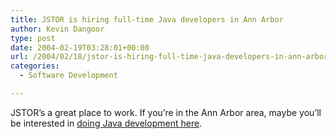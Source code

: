 ```yaml
---
title: JSTOR is hiring full-time Java developers in Ann Arbor
author: Kevin Dangoor
type: post
date: 2004-02-19T03:28:01+00:00
url: /2004/02/18/jstor-is-hiring-full-time-java-developers-in-ann-arbor/
categories:
  - Software Development

---
```

JSTOR&#8217;s a great place to work. If you&#8217;re in the Ann Arbor area, maybe you&#8217;ll be interested in [doing Java development here][1].

 [1]: http://www.jstor.org/about/jobs/job36.html "JSTOR: Job Posting: Java Developer - Ann Arbor, Michigan"